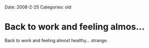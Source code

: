 Date: 2008-2-25
Categories: old

# Back to work and feeling almos...

Back to work and feeling almost healthy... strange.
